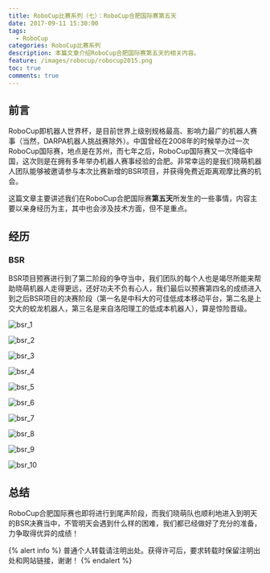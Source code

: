 ```yaml
---
title: RoboCup比赛系列（七）：RoboCup合肥国际赛第五天
date: 2017-09-11 15:30:00
tags:
  - RoboCup
categories: RoboCup比赛系列
description: 本篇文章介绍RoboCup合肥国际赛第五天的相关内容。
feature: /images/robocup/robocup2015.png
toc: true
comments: true
---
```


## 前言

RoboCup即机器人世界杯，是目前世界上级别规格最高、影响力最广的机器人赛事（当然，DARPA机器人挑战赛除外）。中国曾经在2008年的时候举办过一次RoboCup国际赛，地点是在苏州，而七年之后，RoboCup国际赛又一次降临中国，这次则是在拥有多年举办机器人赛事经验的合肥。非常幸运的是我们晓萌机器人团队能够被邀请参与本次比赛新增的BSR项目，并获得免费近距离观摩比赛的机会。

这篇文章主要讲述我们在RoboCup合肥国际赛**第五天**所发生的一些事情，内容主要以亲身经历为主，其中也会涉及技术方面，但不是重点。

<!--more-->

## 经历

### BSR

BSR项目预赛进行到了第二阶段的争夺当中，我们团队的每个人也是竭尽所能来帮助晓萌机器人走得更远，还好功夫不负有心人，我们最后以预赛第四名的成绩进入到之后BSR项目的决赛阶段（第一名是中科大的可佳低成本移动平台，第二名是上交大的蛟龙机器人，第三名是来自洛阳理工的低成本机器人），算是惊险晋级。

![bsr_1](http://media.myyerrol.io/images/hefei/day_5/bsr/bsr_1.jpg)

![bsr_2](http://media.myyerrol.io/images/hefei/day_5/bsr/bsr_2.jpg)

![bsr_3](http://media.myyerrol.io/images/hefei/day_5/bsr/bsr_3.jpg)

![bsr_4](http://media.myyerrol.io/images/hefei/day_5/bsr/bsr_4.jpg)

![bsr_5](http://media.myyerrol.io/images/hefei/day_5/bsr/bsr_5.jpg)

![bsr_6](http://media.myyerrol.io/images/hefei/day_5/bsr/bsr_6.jpg)

![bsr_7](http://media.myyerrol.io/images/hefei/day_5/bsr/bsr_7.jpg)

![bsr_8](http://media.myyerrol.io/images/hefei/day_5/bsr/bsr_8.jpg)

![bsr_9](http://media.myyerrol.io/images/hefei/day_5/bsr/bsr_9.jpg)

![bsr_10](http://media.myyerrol.io/images/hefei/day_5/bsr/bsr_10.jpg)

## 总结

RoboCup合肥国际赛也即将进行到尾声阶段，而我们晓萌队也顺利地进入到明天的BSR决赛当中，不管明天会遇到什么样的困难，我们都已经做好了充分的准备，力争取得优异的成绩！

{% alert info %}
普通个人转载请注明出处。获得许可后，要求转载时保留注明出处和网站链接，谢谢！
{% endalert %}
